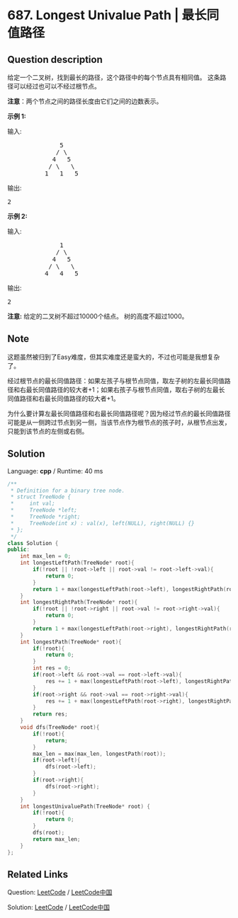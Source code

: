 # 687. Longest Univalue Path | 最长同值路径

## Question description

<!--If you want to use the English description, use <p>Given a binary tree, find the length of the longest path where each node in the path has the same value. This path may or may not pass through the root.</p>

<p><b>Note:</b> The length of path between two nodes is represented by the number of edges between them.</p>

<p>
<b>Example 1:</b>
</p>


<p>
Input:
<pre>
              5
             / \
            4   5
           / \   \
          1   1   5
</pre>
</p>

<p>
Output:
<pre>
2
</pre>
</p>

<p>
<b>Example 2:</b>
</p>


<p>
Input:
<pre>
              1
             / \
            4   5
           / \   \
          4   4   5
</pre>
</p>

<p>
Output:
<pre>
2
</pre>
</p>

<p><b>Note:</b>
The given binary tree has not more than 10000 nodes.  The height of the tree is not more than 1000.
</p> instead-->
<p>给定一个二叉树，找到最长的路径，这个路径中的每个节点具有相同值。 这条路径可以经过也可以不经过根节点。</p>

<p><strong>注意</strong>：两个节点之间的路径长度由它们之间的边数表示。</p>

<p><strong>示例 1:</strong></p>

<p>输入:</p>

<pre>
              5
             / \
            4   5
           / \   \
          1   1   5
</pre>

<p>输出:</p>

<pre>
2
</pre>

<p><strong>示例 2:</strong></p>

<p>输入:</p>

<pre>
              1
             / \
            4   5
           / \   \
          4   4   5
</pre>

<p>输出:</p>

<pre>
2
</pre>

<p><strong>注意:</strong> 给定的二叉树不超过10000个结点。&nbsp;树的高度不超过1000。</p>


## Note

这题虽然被归到了Easy难度，但其实难度还是蛮大的，不过也可能是我想复杂了。

经过根节点的最长同值路径：如果左孩子与根节点同值，取左子树的左最长同值路径和右最长同值路径的较大者+1；如果右孩子与根节点同值，取右子树的左最长同值路径和右最长同值路径的较大者+1。

为什么要计算左最长同值路径和右最长同值路径呢？因为经过节点的最长同值路径可能是从一侧跨过节点到另一侧，当该节点作为根节点的孩子时，从根节点出发，只能到该节点的左侧或右侧。


## Solution

Language: **cpp**  /  Runtime: 40 ms

```cpp
/**
 * Definition for a binary tree node.
 * struct TreeNode {
 *     int val;
 *     TreeNode *left;
 *     TreeNode *right;
 *     TreeNode(int x) : val(x), left(NULL), right(NULL) {}
 * };
 */
class Solution {
public:
    int max_len = 0;
    int longestLeftPath(TreeNode* root){
        if(!root || !root->left || root->val != root->left->val){
            return 0;
        }
        return 1 + max(longestLeftPath(root->left), longestRightPath(root->left));
    }
    int longestRightPath(TreeNode* root){
        if(!root || !root->right || root->val != root->right->val){
            return 0;
        }
        return 1 + max(longestLeftPath(root->right), longestRightPath(root->right));
    }
    int longestPath(TreeNode* root){
        if(!root){
            return 0;
        }
        int res = 0;
        if(root->left && root->val == root->left->val){
            res += 1 + max(longestLeftPath(root->left), longestRightPath(root->left));
        }
        if(root->right && root->val == root->right->val){
            res += 1 + max(longestLeftPath(root->right), longestRightPath(root->right));
        }
        return res;
    }
    void dfs(TreeNode* root){
        if(!root){
            return;
        }
        max_len = max(max_len, longestPath(root));
        if(root->left){
            dfs(root->left);
        }
        if(root->right){
            dfs(root->right);
        }
    }
    int longestUnivaluePath(TreeNode* root) {
        if(!root){
            return 0;
        }
        dfs(root);
        return max_len;
    }
};
```



## Related Links

Question: [LeetCode](https://leetcode.com/problems/longest-univalue-path/description/)  /  [LeetCode中国](https://leetcode-cn.com/problems/longest-univalue-path/description/)

Solution: [LeetCode](https://leetcode.com/articles/longest-univalue-path/)  /  [LeetCode中国](https://leetcode-cn.com/articles/longest-univalue-path/)
